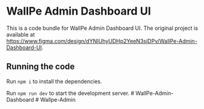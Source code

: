
  # WallPe Admin Dashboard UI

  This is a code bundle for WallPe Admin Dashboard UI. The original project is available at https://www.figma.com/design/dYNIUhyUDHp2YeeN3sjDPv/WallPe-Admin-Dashboard-UI.

  ## Running the code

  Run `npm i` to install the dependencies.

  Run `npm run dev` to start the development server.
  #   W a l l P e - A d m i n - D a s h b o a r d  
 #   W a l l p e - A d m i n  
 
